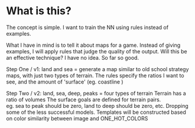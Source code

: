 What is this?
=============

The concept is simple.  I want to train the NN using rules instead of examples.

What I have in mind is to tell it about maps for a game.  Instead of giving examples, 
I will apply rules that judge the quality of the output.  Will this be an effective 
technique?  I have no idea.  So far so good.

Step One / v1: land and sea = generate a map similar to old school strategy maps, 
    with just two types of terrain.  The rules specify the ratios I want to see,
    and the amount of 'surface' (eg. coastline )

Step Two / v2: land, sea, deep, peaks = four types of terrain
    Terrain has a ratio of volumes  The surface goals are defined for terrain pairs.  
    eg.  sea to peak should be zero, land to deep should be zero, etc.
    Dropping some of the less successful models.
    Templates will be constructed based on color similarity between image and ONE_HOT_COLORS